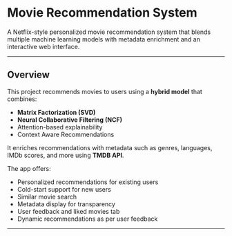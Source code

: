 # Movie Recommendation System

A Netflix-style personalized movie recommendation system that blends multiple machine learning models with metadata enrichment and an interactive web interface.

---

## Overview

This project recommends movies to users using a **hybrid model** that combines:

- **Matrix Factorization (SVD)**
- **Neural Collaborative Filtering (NCF)**
- Attention-based explainability
- Context Aware Recommendations

It enriches recommendations with metadata such as genres, languages, IMDb scores, and more using **TMDB API**.

The app offers:
- Personalized recommendations for existing users
- Cold-start support for new users
- Similar movie search
- Metadata display for transparency
- User feedback and liked movies tab
- Dynamic recommendations as per user feedback

---

